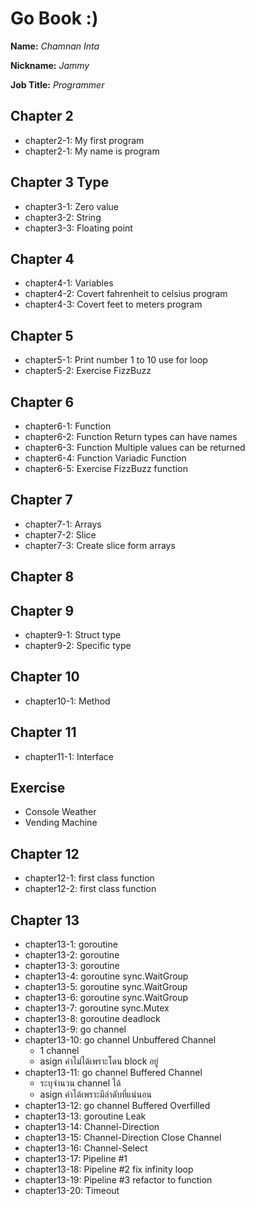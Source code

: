 # Go Book :)

**Name:** *Chamnan Inta*

**Nickname:** *Jammy*

**Job Title:** *Programmer*

## Chapter 2
* chapter2-1: My first program
* chapter2-1: My name is program

## Chapter 3 Type
* chapter3-1: Zero value
* chapter3-2: String
* chapter3-3: Floating point

## Chapter 4
* chapter4-1: Variables
* chapter4-2: Covert fahrenheit to celsius program
* chapter4-3: Covert feet to meters program

## Chapter 5
* chapter5-1: Print number 1 to 10 use for loop
* chapter5-2: Exercise FizzBuzz

## Chapter 6
* chapter6-1: Function
* chapter6-2: Function Return types can have names
* chapter6-3: Function Multiple values can be returned
* chapter6-4: Function Variadic Function
* chapter6-5: Exercise FizzBuzz function 

## Chapter 7
* chapter7-1: Arrays
* chapter7-2: Slice
* chapter7-3: Create slice form arrays

## Chapter 8

## Chapter 9
* chapter9-1: Struct type
* chapter9-2: Specific type

## Chapter 10
* chapter10-1: Method

## Chapter 11
* chapter11-1: Interface

## Exercise
* Console Weather
* Vending Machine

## Chapter 12
* chapter12-1: first class function
* chapter12-2: first class function

## Chapter 13
* chapter13-1: goroutine
* chapter13-2: goroutine
* chapter13-3: goroutine
* chapter13-4: goroutine sync.WaitGroup
* chapter13-5: goroutine sync.WaitGroup
* chapter13-6: goroutine sync.WaitGroup
* chapter13-7: goroutine sync.Mutex
* chapter13-8: goroutine deadlock
* chapter13-9: go channel
* chapter13-10: go channel Unbuffered Channel
  * 1 channel
  * asign ค่าไม่ได้เพราะโดน block อยู่
* chapter13-11: go channel Buffered Channel
  * ระบุจำนวน channel ได้
  * asign ค่าได้เพราะมีลำดับที่แน่นอน
* chapter13-12: go channel Buffered Overfilled
* chapter13-13: goroutine Leak
* chapter13-14: Channel-Direction
* chapter13-15: Channel-Direction Close Channel
* chapter13-16: Channel-Select
* chapter13-17: Pipeline #1
* chapter13-18: Pipeline #2 fix infinity loop
* chapter13-19: Pipeline #3 refactor to function
* chapter13-20: Timeout